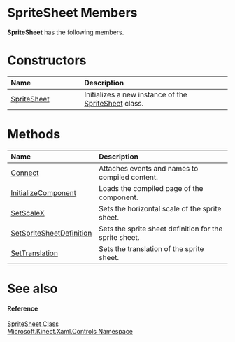 SpriteSheet Members  
===================  

**SpriteSheet** has the following members.  

<span id="publicconstructorsSection"></span>

Constructors  
============  

<table>
<colgroup>
<col width="30%" />
<col width="60%" />
</colgroup>
<thead>
<tr class="header">
<th align="left">Name</th>
<th align="left">Description</th>
</tr>
</thead>
<tbody>
<tr class="odd">
<td align="left"><a href="Constructor.md">SpriteSheet</a></td>
<td align="left">Initializes a new instance of the <a href="../SpriteSheet_Class.md">SpriteSheet</a> class.</td>
</tr>
</tbody>
</table>

<span id="publicmethodsSection"></span>

Methods  
=======  

<table>
<colgroup>
<col width="30%" />
<col width="60%" />
</colgroup>
<thead>
<tr class="header">
<th align="left">Name</th>
<th align="left">Description</th>
</tr>
</thead>
<tbody>
<tr class="odd">
<td align="left"><a href="Methods/Connect_Method.md">Connect</a></td>
<td align="left">Attaches events and names to compiled content.</td>
</tr>
<tr class="even">
<td align="left"><a href="Methods/InitializeComponent_Method.md">InitializeComponent</a></td>
<td align="left">Loads the compiled page of the component.</td>
</tr>
<tr class="odd">
<td align="left"><a href="Methods/SetScaleX_Method.md">SetScaleX</a></td>
<td align="left">Sets the horizontal scale of the sprite sheet.</td>
</tr>
<tr class="even">
<td align="left"><a href="Methods/SetSpriteSheetDefinition.md">SetSpriteSheetDefinition</a></td>
<td align="left">Sets the sprite sheet definition for the sprite sheet.</td>
</tr>
<tr class="odd">
<td align="left"><a href="Methods/SetTranslation_Method.md">SetTranslation</a></td>
<td align="left">Sets the translation of the sprite sheet.</td>
</tr>
</tbody>
</table>

<span id="ID4EK"></span>

See also  
========  

<span id="ID4EM"></span>
#### Reference  

[SpriteSheet Class](../SpriteSheet_Class.md)  
 [Microsoft.Kinect.Xaml.Controls Namespace](../../Kinect.Xaml.Controls.md)  



<!--Please do not edit the data in the comment block below.-->
<!--
TOCTitle : SpriteSheet Members
RLTitle : SpriteSheet Members
KeywordF : Microsoft.Kinect.Xaml.Controls.SpriteSheet
KeywordF : SpriteSheet
KeywordK : SpriteSheet class
KeywordK : SpriteSheet class, all members
KeywordK : Microsoft.Kinect.Xaml.Controls.SpriteSheet class
HelpPriority : 1
KeywordA : AllMembers.T:Microsoft.Kinect.Xaml.Controls.SpriteSheet
AssetID : AllMembers.T:Microsoft.Kinect.Xaml.Controls.SpriteSheet
Locale : en-us
CommunityContent : 1
TargetOS : Windows
TopicType : kbSyntax
DocSet : K4Wv2
ProjType : K4Wv2Proj
Technology : Kinect for Windows
Product : Kinect for Windows SDK v2
productversion : 20
-->
